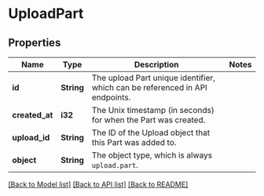 # UploadPart

## Properties

Name | Type | Description | Notes
------------ | ------------- | ------------- | -------------
**id** | **String** | The upload Part unique identifier, which can be referenced in API endpoints. | 
**created_at** | **i32** | The Unix timestamp (in seconds) for when the Part was created. | 
**upload_id** | **String** | The ID of the Upload object that this Part was added to. | 
**object** | **String** | The object type, which is always `upload.part`. | 

[[Back to Model list]](../README.md#documentation-for-models) [[Back to API list]](../README.md#documentation-for-api-endpoints) [[Back to README]](../README.md)


